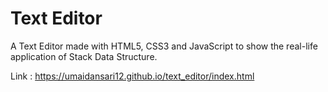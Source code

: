 # Text Editor
A Text Editor made with HTML5, CSS3 and JavaScript to show the real-life application of Stack Data Structure.

Link : https://umaidansari12.github.io/text_editor/index.html
